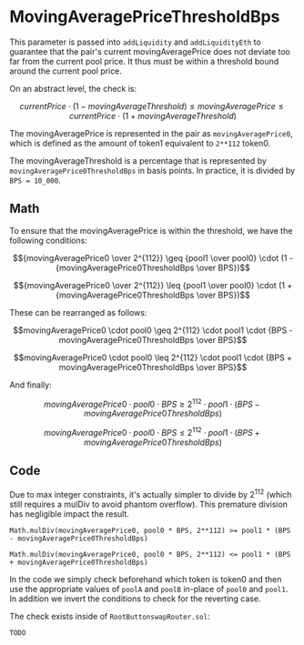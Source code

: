 # MovingAveragePriceThresholdBps

This parameter is passed into `addLiquidity` and `addLiquidityEth` to guarantee that the pair's current movingAveragePrice does not deviate too far from the current pool price. It thus must be within a threshold bound around the current pool price.

On an abstract level, the check is:
```math
currentPrice \cdot (1 - movingAverageThreshold) \leq movingAveragePrice \leq currentPrice \cdot (1 + movingAverageThreshold)
```

The movingAveragePrice is represented in the pair as `movingAveragePrice0`, which is defined as the amount of token1 equivalent to `2**112` token0.

The movingAverageThreshold is a percentage that is represented by `movingAveragePrice0ThresholdBps` in basis points. In practice, it is divided by `BPS = 10_000`.

## Math
To ensure that the movingAveragePrice is within the threshold, we have the following conditions:
```math
{movingAveragePrice0 \over 2^{112}} \geq {pool1 \over pool0} \cdot (1 - {movingAveragePrice0ThresholdBps \over BPS})
```
```math
{movingAveragePrice0 \over 2^{112}} \leq {pool1 \over pool0} \cdot (1 + {movingAveragePrice0ThresholdBps \over BPS})
```
These can be rearranged as follows:
```math
movingAveragePrice0 \cdot pool0 \geq 2^{112} \cdot pool1 \cdot {BPS - movingAveragePrice0ThresholdBps \over BPS}
```
```math
movingAveragePrice0 \cdot pool0 \leq 2^{112} \cdot pool1 \cdot {BPS + movingAveragePrice0ThresholdBps \over BPS}
```
And finally:
```math
movingAveragePrice0 \cdot pool0 \cdot BPS \geq 2^{112} \cdot pool1 \cdot (BPS - movingAveragePrice0ThresholdBps)
```
```math
movingAveragePrice0 \cdot pool0 \cdot BPS \leq 2^{112} \cdot pool1 \cdot (BPS + movingAveragePrice0ThresholdBps)
```

## Code
Due to max integer constraints, it's actually simpler to divide by $2^{112}$ (which still requires a mulDiv to avoid phantom overflow).
This premature division has negligible impact the result.
```solidity
Math.mulDiv(movingAveragePrice0, pool0 * BPS, 2**112) >= pool1 * (BPS - movingAveragePrice0ThresholdBps)
```
```solidity
Math.mulDiv(movingAveragePrice0, pool0 * BPS, 2**112) <= pool1 * (BPS + movingAveragePrice0ThresholdBps)
```
In the code we simply check beforehand which token is token0 and then use the appropriate values of `poolA` and `poolB` in-place of `pool0` and `pool1`.
In addition we invert the conditions to check for the reverting case.

The check exists inside of `RootButtonswapRouter.sol`:
```solidity
TODO
```
